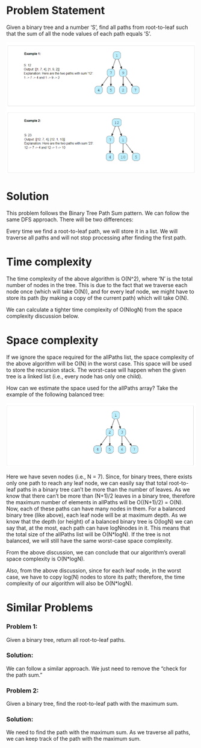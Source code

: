 # Problem Statement
Given a binary tree and a number ‘S’, find all paths from root-to-leaf such that the sum of all the node values of each path equals ‘S’.

![alt text][logo]

[logo]:https://github.com/kai-ion/Grokking-the-coding-Interview/blob/main/08.%20Pattern%20Tree%20Depth%20First%20Search/2.%20All%20Paths%20for%20a%20Sum%20(medium)/Example.PNG "example"

# Solution
This problem follows the Binary Tree Path Sum pattern. We can follow the same DFS approach. There will be two differences:

Every time we find a root-to-leaf path, we will store it in a list.
We will traverse all paths and will not stop processing after finding the first path.

# Time complexity
The time complexity of the above algorithm is O(N^2), where ‘N’ is the total number of nodes in the tree. This is due to the fact that we traverse each node once (which will take O(N)), and for every leaf node, we might have to store its path (by making a copy of the current path) which will take O(N).

We can calculate a tighter time complexity of O(NlogN) from the space complexity discussion below.

# Space complexity
If we ignore the space required for the allPaths list, the space complexity of the above algorithm will be O(N) in the worst case. This space will be used to store the recursion stack. The worst-case will happen when the given tree is a linked list (i.e., every node has only one child).

How can we estimate the space used for the allPaths array? Take the example of the following balanced tree:

![alt text][logo2]

[logo2]:https://github.com/kai-ion/Grokking-the-coding-Interview/blob/main/08.%20Pattern%20Tree%20Depth%20First%20Search/2.%20All%20Paths%20for%20a%20Sum%20(medium)/Example1.PNG "example"

Here we have seven nodes (i.e., N = 7). Since, for binary trees, there exists only one path to reach any leaf node, we can easily say that total root-to-leaf paths in a binary tree can’t be more than the number of leaves. As we know that there can’t be more than (N+1)/2 leaves in a binary tree, therefore the maximum number of elements in allPaths will be O((N+1)/2) = O(N). Now, each of these paths can have many nodes in them. For a balanced binary tree (like above), each leaf node will be at maximum depth. As we know that the depth (or height) of a balanced binary tree is O(logN) we can say that, at the most, each path can have logNnodes in it. This means that the total size of the allPaths list will be O(N*logN). If the tree is not balanced, we will still have the same worst-case space complexity.

From the above discussion, we can conclude that our algorithm’s overall space complexity is O(N*logN).

Also, from the above discussion, since for each leaf node, in the worst case, we have to copy log(N) nodes to store its path; therefore, the time complexity of our algorithm will also be O(N*logN).

# Similar Problems
### Problem 1: 
Given a binary tree, return all root-to-leaf paths.

### Solution: 
We can follow a similar approach. We just need to remove the “check for the path sum.”

### Problem 2: 
Given a binary tree, find the root-to-leaf path with the maximum sum.

### Solution: 
We need to find the path with the maximum sum. As we traverse all paths, we can keep track of the path with the maximum sum.
